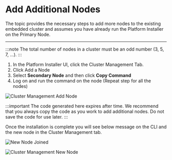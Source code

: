 # Add Additional Nodes

The topic provides the necessary steps to add more nodes to the existing embedded cluster and assumes you have already run the Platform Installer on the Primary Node. 

---

:::note
The total number of nodes in a cluster must be an odd number (3, 5, 7, ...).
:::

1. In the Platform Installer UI, click the Cluster Management Tab. 
2. Click Add a Node
3. Select **Secondary Node** and then click **Copy Command**
4. Log on and run the command on the node (Repeat step for all the nodes)

![Cluster Management Add Node](/img/embedded-cluster-add-nodes.png)

:::important
The code generated here expires after time. We recommend that you always copy the code as you work to add additional nodes. Do not save the code for use later.
:::

Once the installation is complete you will see below message on the CLI and the new node in the Cluster Management tab.

![New Node Joined](/img/embedded-cluster-node-joined.png)

![Cluster Management New Node](/img/embedded-cluster-management.png)